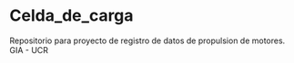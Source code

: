 # Celda_de_carga
Repositorio para proyecto de registro de datos de propulsion de motores. GIA - UCR
